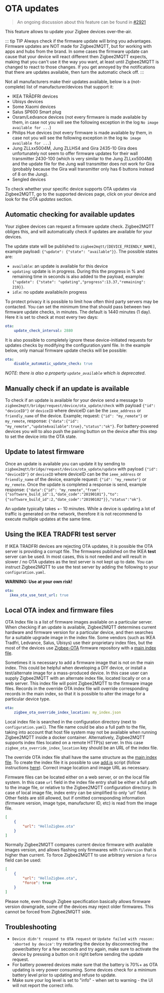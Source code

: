 ---
---
# OTA updates

> An ongoing discussion about this feature can be found in [#2921](https://github.com/Koenkk/zigbee2mqtt/issues/2921)

This feature allows to update your Zigbee devices over-the-air.

::: tip TIP
Always check if the firmware update will bring you advantages. Firmware updates are NOT made for Zigbee2MQTT, but for working with apps and hubs from the brand.
In some cases the firmware update can cause that your device will react different then Zigbee2MQTT expects, making that you can't use it the way you want, at least until Zigbee2MQTT is changed to react to those changes.
If you get annoyed by the notifications that there are updates available, then turn the automatic check off.
:::

Not all manufacturers make their updates available, below is a (not-complete) list of manufacturer/devices that support it:
- IKEA TRÅDFRI devices
- Ubisys devices
- Some Xiaomi devices
- Salus SP600 Smart plug
- Osram/Ledvance devices (not every firmware is made available by them, in case not you will see the following exception in the log `No image available for ...`)
- Philips Hue devices (not every firmware is made available by them, in case not you will see the following exception in the log `No image available for ...`)
- Jung ZLLxx5004M, Jung ZLLHS4 and Gira 2435-10
Gira does unfortunately not seem to offer firmware updates for their wall transmitter 2430-100 (which is very similar to the Jung ZLLxx5004M) and the update file for the Jung wall transmitter does not work for Gira (probably because the Gira wall transmitter only has 6 buttons instead of 8 on the Jung).
- Sengled devices

To check whether your specific device supports OTA updates via Zigbee2MQTT, go to the supported devices page, click on your device and look for the *OTA updates* section.

## Automatic checking for available updates
Your zigbee devices can request a firmware update check. Zigbee2MQTT obliges this, and will automatically check if updates are available for your devices.

The update state will be published to `zigbee2mqtt/[DEVICE_FRIENDLY_NAME]`, example payload: `{"update": {"state": "available"}}`.
The possible states are:
- `available`: an update is available for this device
- `updating`: update is in progress. During this the progress in % and remaining time in seconds is also added to the payload, example: `{"update": {"state": "updating","progress":13.37,"remaining": 219}}`.
- `idle`: no update available/in progress

To protect privacy it is possible to limit how often third party servers may be contacted. You can set the minimum time that should pass between two firmware update checks, in minutes. The default is 1440 minutes (1 day). Here it is set to check at most every two days:

```yaml
ota:
    update_check_interval: 2880
```

It is also possible to completely ignore these device-initiated requests for updates checks by modifying the configuration.yaml file. In the example below, only manual firmware update checks will be possible:

```yaml
ota:
    disable_automatic_update_check: true
```


*NOTE: there is also a property `update_available` which is deprecated*.

## Manually check if an update is available
To check if an update is available for your device send a message to `zigbee2mqtt/bridge/request/device/ota_update/check` with payload `{"id": "deviceID"}` or `deviceID` where deviceID can be the `ieee_address` or `friendly_name` of the device. Example; request: `{"id": "my_remote"}` or `my_remote`, response: `{"data":{"id": "my_remote","updateAvailable":true},"status":"ok"}`. For battery-powered devices you will to also push the pairing button on the device after this step to set the device into the OTA state.

## Update to latest firmware
Once an update is available you can update it by sending to `zigbee2mqtt/bridge/request/device/ota_update/update` with payload `{"id": "deviceID"}` or `deviceID` where deviceID can be the `ieee_address` or `friendly_name` of the device, example request: `{"id": "my_remote"}` or `my_remote`. Once the update is completed a response is send, example response: `{"data":{"id": "my_remote","from":{"software_build_id":1,"date_code":"20190101"},"to":{"software_build_id":2,"date_code":"20190102"}},"status":"ok"}`.

An update typically takes +- 10 minutes. While a device is updating a lot of traffic is generated on the network, therefore it is not recommend to execute multiple updates at the same time.

## Using the IKEA TRADFRI test server
If IKEA TRADFRI devices are rejecting OTA updates, it is possible the OTA server is providing a corrupt file. The firmwares published on the IKEA **test** server can be used. In most cases, this is not needed and will result in slower / no OTA updates as the test server is not kept up to date. You can instruct Zigbee2MQTT to use the test server by adding the following to your `configuration.yaml`.

**WARNING: Use at your own risk!**

```yaml
ota:
  ikea_ota_use_test_url: true
```

## Local OTA index and firmware files

OTA Index file is a list of firmware images available on a particular server. When checking if an update is available, Zigbee2MQTT determines current hardware and firmware version for a particular device, and then searches for a suitable upgrade image in the index file. Some vendors (such as IKEA Tradfri, Ledvance, Salus, Ubisys) use their proprietary index files, but the most of the devices use [Zigbee-OTA](https://github.com/Koenkk/zigbee-OTA) firmware repository with a [main index file](https://github.com/Koenkk/zigbee-OTA/blob/master/index.json).

Sometimes it is necessary to add a firmware image that is not on the main index. This could be helpful when developing a DIY device, or install a test/alternate image for a mass-produced device. In this case user can supply Zigbee2MQTT with an alternate index file, located locally or on a web server. This index file will point Zigbee2MQTT to the firmware image files. Records in the override OTA index file will override corresponding records in the main index, so that it is possible to alter the image for a particular device type.

```yaml
ota:
    zigbee_ota_override_index_location: my_index.json
```

Local index file is searched in the configuration directory (next to `configuration.yaml`). The file name could be also a full path to the file, taking into account that host file system may not be available when running Zigbee2MQTT inside a docker container. Alternatively, Zigbee2MQTT supports index files located on a remote HTTP(s) server. In this case `zigbee_ota_override_index_location` key should be an URL of the index file.

The override OTA index file shall have the same structure as the [main index file](https://github.com/Koenkk/zigbee-OTA/blob/master/index.json). To create the index file it is possible to use [add.js](https://github.com/Koenkk/zigbee-OTA/blob/master/scripts/add.js) script (follow instructions [here](https://github.com/Koenkk/zigbee-OTA)). Correct image location and image URL as necessary.

Firmware files can be located either on a web server, or on the local file system. In this case `url` field in the index file entry shall be either a full path to the image file, or relative to the Zigbee2MQTT configuration directory. In case of local image file, index entry can be simplified to only 'url' field. Other fields are still allowed, but if omitted corresponding information (firmware version, image type, manufacturer ID, etc) is read from the image file.

```json
[
    {
        "url": "HelloZigbee.ota"
    }
]
```

Normally Zigbee2MQTT compares current device firmware with available images version, and allows flashing only firmwares with `fileVersion` that is higher than current. To force Zigbee2MQTT to use arbitrary version a `force` field can be used:

```json
[
    {
        "url": "HelloZigbee.ota",
        "force": true
    }
]
```

Please note, even though Zigbee specification basically allows firmware version downgrade, some of the devices may reject older firmwares. This cannot be forced from Zigbee2MQTT side.

## Troubleshooting
- `Device didn't respond to OTA request` or `Update failed with reason: 'aborted by device'`: try restarting the device by disconnecting the power/battery for a few seconds and try again, make sure to activate the device by pressing a button on it right before sending the update request.
- For battery powered devices make sure that the battery is 70%+ as OTA updating is very power consuming. Some devices check for a minimum battery level prior to updating and refuse to update.
- Make sure your log level is set to "info" - when set to warning - the UI will not report the correct info.
